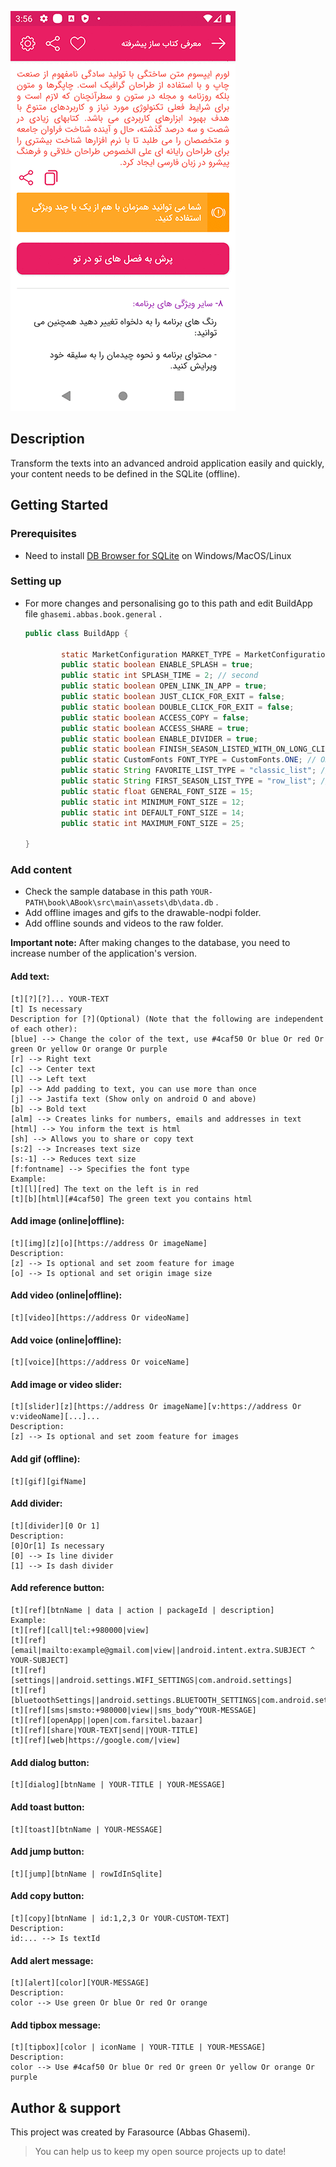 ![](media/first.gif)
## Description

Transform the texts into an advanced android application easily and quickly, your content needs to be defined in the SQLite (offline).

## Getting Started

### Prerequisites

* Need to install [DB Browser for SQLite](https://sqlitebrowser.org/) on Windows/MacOS/Linux

### Setting up
* For more changes and personalising go to this path and edit BuildApp file `ghasemi.abbas.book.general` .
    ```java
    public class BuildApp {
    
            static MarketConfiguration MARKET_TYPE = MarketConfiguration.CAFE_BAZAAR; //CAFE_BAZAAR MYKET
            public static boolean ENABLE_SPLASH = true;
            public static int SPLASH_TIME = 2; // second
            public static boolean OPEN_LINK_IN_APP = true;
            public static boolean JUST_CLICK_FOR_EXIT = false;
            public static boolean DOUBLE_CLICK_FOR_EXIT = false;
            public static boolean ACCESS_COPY = false;
            public static boolean ACCESS_SHARE = true;
            public static boolean ENABLE_DIVIDER = true;
            public static boolean FINISH_SEASON_LISTED_WITH_ON_LONG_CLICK_BACK = true;
            public static CustomFonts FONT_TYPE = CustomFonts.ONE; // ONE TWO THREE FOUR
            public static String FAVORITE_LIST_TYPE = "classic_list"; // row_list card_list classic_list
            public static String FIRST_SEASON_LIST_TYPE = "row_list"; // row_list card_list classic_list
            public static float GENERAL_FONT_SIZE = 15;
            public static int MINIMUM_FONT_SIZE = 12;
            public static int DEFAULT_FONT_SIZE = 14;
            public static int MAXIMUM_FONT_SIZE = 25;
    
    }
    ```

### Add content
* Check the sample database in this path `YOUR-PATH\book\ABook\src\main\assets\db\data.db` .
* Add offline images and gifs to the drawable-nodpi folder.
* Add offline sounds and videos to the raw folder.

**Important note:** After making changes to the database, you need to increase number of the application's version.
    
   #### Add text:
    [t][?][?]... YOUR-TEXT
    [t] Is necessary
    Description for [?](Optional) (Note that the following are independent of each other):
    [blue] --> Change the color of the text, use #4caf50 Or blue Or red Or green Or yellow Or orange Or purple
    [r] --> Right text
    [c] --> Center text
    [l] --> Left text
    [p] --> Add padding to text, you can use more than once
    [j] --> Jastifa text (Show only on android O and above)
    [b] --> Bold text
    [alm] --> Creates links for numbers, emails and addresses in text
    [html] --> You inform the text is html
    [sh] --> Allows you to share or copy text
    [s:2] --> Increases text size
    [s:-1] --> Reduces text size
    [f:fontname] --> Specifies the font type
    Example:
    [t][l][red] The text on the left is in red
    [t][b][html][#4caf50] The green text you contains html

   #### Add image (online|offline): 
    [t][img][z][o][https://address Or imageName]
    Description:
    [z] --> Is optional and set zoom feature for image
    [o] --> Is optional and set origin image size

   #### Add video (online|offline):
    [t][video][https://address Or videoName]

   #### Add voice (online|offline):
    [t][voice][https://address Or voiceName]

   #### Add image or video slider:
    [t][slider][z][https://address Or imageName][v:https://address Or v:videoName][...]...
    Description:
    [z] --> Is optional and set zoom feature for images

   #### Add gif (offline):
    [t][gif][gifName]
    
   #### Add divider:
    [t][divider][0 Or 1]
    Description:
    [0]Or[1] Is necessary
    [0] --> Is line divider
    [1] --> Is dash divider
       
   #### Add reference button:
    [t][ref][btnName | data | action | packageId | description]
    Example:
    [t][ref][call|tel:+980000|view]
    [t][ref][email|mailto:example@gmail.com|view||android.intent.extra.SUBJECT ^ YOUR-SUBJECT]
    [t][ref][settings||android.settings.WIFI_SETTINGS|com.android.settings]
    [t][ref][bluetoothSettings||android.settings.BLUETOOTH_SETTINGS|com.android.settings]
    [t][ref][sms|smsto:+980000|view||sms_body^YOUR-MESSAGE]
    [t][ref][openApp||open|com.farsitel.bazaar]
    [t][ref][share|YOUR-TEXT|send||YOUR-TITLE]
    [t][ref][web|https://google.com/|view]
       
   #### Add dialog button:
    [t][dialog][btnName | YOUR-TITLE | YOUR-MESSAGE]
   
   #### Add toast button:
    [t][toast][btnName | YOUR-MESSAGE]
       
   #### Add jump button:
    [t][jump][btnName | rowIdInSqlite]
   
   #### Add copy button:
    [t][copy][btnName | id:1,2,3 Or YOUR-CUSTOM-TEXT]
    Description:
    id:... --> Is textId
          
   #### Add alert message:
    [t][alert][color][YOUR-MESSAGE]
    Description:
    color --> Use green Or blue Or red Or orange
   
   #### Add tipbox message:
    [t][tipbox][color | iconName | YOUR-TITLE | YOUR-MESSAGE]
    Description:
    color --> Use #4caf50 Or blue Or red Or green Or yellow Or orange Or purple
  
## Author & support
This project was created by Farasource (Abbas Ghasemi).
> You can help us to keep my open source projects up to date!
